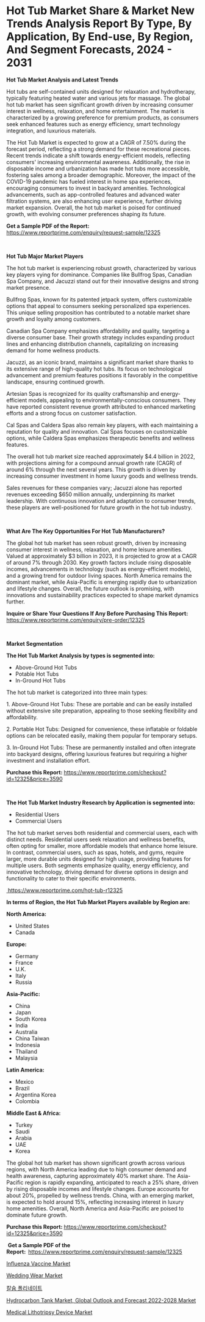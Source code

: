 <p><h1>Hot Tub Market Share & Market New Trends Analysis Report By Type, By Application, By End-use, By Region, And Segment Forecasts, 2024 - 2031</h1></p><p><strong>Hot Tub Market Analysis and Latest Trends</strong></p>
<p><p>Hot tubs are self-contained units designed for relaxation and hydrotherapy, typically featuring heated water and various jets for massage. The global hot tub market has seen significant growth driven by increasing consumer interest in wellness, relaxation, and home entertainment. The market is characterized by a growing preference for premium products, as consumers seek enhanced features such as energy efficiency, smart technology integration, and luxurious materials.</p><p>The Hot Tub Market is expected to grow at a CAGR of 7.50% during the forecast period, reflecting a strong demand for these recreational pieces. Recent trends indicate a shift towards energy-efficient models, reflecting consumers' increasing environmental awareness. Additionally, the rise in disposable income and urbanization has made hot tubs more accessible, fostering sales among a broader demographic. Moreover, the impact of the COVID-19 pandemic has fueled interest in home spa experiences, encouraging consumers to invest in backyard amenities. Technological advancements, such as app-controlled features and advanced water filtration systems, are also enhancing user experience, further driving market expansion. Overall, the hot tub market is poised for continued growth, with evolving consumer preferences shaping its future.</p></p>
<p><strong>Get a Sample PDF of the Report:&nbsp;</strong> <a href="https://www.reportprime.com/enquiry/request-sample/12325">https://www.reportprime.com/enquiry/request-sample/12325</a></p>
<p>&nbsp;</p>
<p><strong>Hot Tub Major Market Players</strong></p>
<p><p>The hot tub market is experiencing robust growth, characterized by various key players vying for dominance. Companies like Bullfrog Spas, Canadian Spa Company, and Jacuzzi stand out for their innovative designs and strong market presence. </p><p>Bullfrog Spas, known for its patented jetpack system, offers customizable options that appeal to consumers seeking personalized spa experiences. This unique selling proposition has contributed to a notable market share growth and loyalty among customers. </p><p>Canadian Spa Company emphasizes affordability and quality, targeting a diverse consumer base. Their growth strategy includes expanding product lines and enhancing distribution channels, capitalizing on increasing demand for home wellness products.</p><p>Jacuzzi, as an iconic brand, maintains a significant market share thanks to its extensive range of high-quality hot tubs. Its focus on technological advancement and premium features positions it favorably in the competitive landscape, ensuring continued growth.</p><p>Artesian Spas is recognized for its quality craftsmanship and energy-efficient models, appealing to environmentally-conscious consumers. They have reported consistent revenue growth attributed to enhanced marketing efforts and a strong focus on customer satisfaction.</p><p>Cal Spas and Caldera Spas also remain key players, with each maintaining a reputation for quality and innovation. Cal Spas focuses on customizable options, while Caldera Spas emphasizes therapeutic benefits and wellness features.</p><p>The overall hot tub market size reached approximately $4.4 billion in 2022, with projections aiming for a compound annual growth rate (CAGR) of around 6% through the next several years. This growth is driven by increasing consumer investment in home luxury goods and wellness trends.</p><p>Sales revenues for these companies vary; Jacuzzi alone has reported revenues exceeding $650 million annually, underpinning its market leadership. With continuous innovation and adaptation to consumer trends, these players are well-positioned for future growth in the hot tub industry.</p></p>
<p>&nbsp;</p>
<p><strong>What Are The Key Opportunities For Hot Tub Manufacturers?</strong></p>
<p><p>The global hot tub market has seen robust growth, driven by increasing consumer interest in wellness, relaxation, and home leisure amenities. Valued at approximately $3 billion in 2023, it is projected to grow at a CAGR of around 7% through 2030. Key growth factors include rising disposable incomes, advancements in technology (such as energy-efficient models), and a growing trend for outdoor living spaces. North America remains the dominant market, while Asia-Pacific is emerging rapidly due to urbanization and lifestyle changes. Overall, the future outlook is promising, with innovations and sustainability practices expected to shape market dynamics further.</p></p>
<p><strong>Inquire or Share Your Questions If Any Before Purchasing This Report:</strong> <a href="https://www.reportprime.com/enquiry/pre-order/12325">https://www.reportprime.com/enquiry/pre-order/12325</a></p>
<p>&nbsp;</p>
<p><strong>Market Segmentation</strong></p>
<p><strong>The Hot Tub Market Analysis by types is segmented into:</strong></p>
<p><ul><li>Above-Ground Hot Tubs</li><li>Potable Hot Tubs</li><li>In-Ground Hot Tubs</li></ul></p>
<p><p>The hot tub market is categorized into three main types: </p><p>1. Above-Ground Hot Tubs: These are portable and can be easily installed without extensive site preparation, appealing to those seeking flexibility and affordability.</p><p>2. Portable Hot Tubs: Designed for convenience, these inflatable or foldable options can be relocated easily, making them popular for temporary setups.</p><p>3. In-Ground Hot Tubs: These are permanently installed and often integrate into backyard designs, offering luxurious features but requiring a higher investment and installation effort.</p></p>
<p><strong>Purchase this Report:&nbsp;</strong><a href="https://www.reportprime.com/checkout?id=12325&price=3590">https://www.reportprime.com/checkout?id=12325&price=3590</a></p>
<p>&nbsp;</p>
<p><strong>The Hot Tub Market Industry Research by Application is segmented into:</strong></p>
<p><ul><li>Residential Users</li><li>Commercial Users</li></ul></p>
<p><p>The hot tub market serves both residential and commercial users, each with distinct needs. Residential users seek relaxation and wellness benefits, often opting for smaller, more affordable models that enhance home leisure. In contrast, commercial users, such as spas, hotels, and gyms, require larger, more durable units designed for high usage, providing features for multiple users. Both segments emphasize quality, energy efficiency, and innovative technology, driving demand for diverse options in design and functionality to cater to their specific environments.</p></p>
<p><a href="https://www.reportprime.com/hot-tub-r12325">&nbsp;https://www.reportprime.com/hot-tub-r12325</a></p>
<p><strong>In terms of Region, the Hot Tub Market Players available by Region are:</strong></p>
<p>
    <p> <strong> North America: </strong>
        <ul>
            <li>United States</li>
            <li>Canada</li>
        </ul>
        </p> 
    <p> <strong> Europe: </strong>
        <ul>
            <li>Germany</li>
            <li>France</li>
            <li>U.K.</li>
            <li>Italy</li>
            <li>Russia</li>
        </ul>
        </p> 
    <p> <strong> Asia-Pacific: </strong>
        <ul>
            <li>China</li>
            <li>Japan</li>
            <li>South Korea</li>
            <li>India</li>
            <li>Australia</li>
            <li>China Taiwan</li>
            <li>Indonesia</li>
            <li>Thailand</li>
            <li>Malaysia</li>
        </ul>
        </p> 
    <p> <strong> Latin America: </strong>
        <ul>
            <li>Mexico</li>
            <li>Brazil</li>
            <li>Argentina Korea</li>
            <li>Colombia</li>
        </ul>
        </p> 
    <p> <strong> Middle East & Africa: </strong>
        <ul>
            <li>Turkey</li>
            <li>Saudi</li>
            <li>Arabia</li>
            <li>UAE</li>
            <li>Korea</li>
        </ul>
    </p>
    </p>
<p><p>The global hot tub market has shown significant growth across various regions, with North America leading due to high consumer demand and health awareness, capturing approximately 40% market share. The Asia-Pacific region is rapidly expanding, anticipated to reach a 25% share, driven by rising disposable incomes and lifestyle changes. Europe accounts for about 20%, propelled by wellness trends. China, with an emerging market, is expected to hold around 15%, reflecting increasing interest in luxury home amenities. Overall, North America and Asia-Pacific are poised to dominate future growth.</p></p>
<p><strong>Purchase this Report: </strong><a href="https://www.reportprime.com/checkout?id=12325&price=3590">https://www.reportprime.com/checkout?id=12325&price=3590</a></p>
<p>&nbsp;<strong>Get a Sample PDF of the Report:&nbsp;&nbsp;</strong><a href="https://www.reportprime.com/enquiry/request-sample/12325">https://www.reportprime.com/enquiry/request-sample/12325</a></p>
<p><strong></strong></p>
<p><p><a href="https://medium.com/@hskdk2672/how-will-the-influenza-vaccine-market-evolve-market-growth-analysis-for-the-year-2024-2031-b61a32571072">Influenza Vaccine Market</a></p><p><a href="https://github.com/rahu1506/Market-Research-Report-List-5/blob/main/wedding-wear-market.md">Wedding Wear Market</a></p><p><a href="https://medium.com/@marielesch2023/%EC%B9%BC%EC%8A%98-%ED%8F%B4%EB%A6%AC%EB%84%A4%EC%9D%B4%ED%8A%B8-%EC%8B%9C%EC%9E%A5-%EC%9D%B8%EC%82%AC%EC%9D%B4%ED%8A%B8-%EC%A0%9C%ED%92%88-%EC%9C%A0%ED%98%95-%EC%9D%91%EC%9A%A9-%ED%8A%B8%EB%A0%8C%EB%93%9C-%EB%B0%8F-2024%EB%85%84%EB%B6%80%ED%84%B0-2031%EB%85%84%EA%B9%8C%EC%A7%80%EC%9D%98-%EC%A7%80%EC%97%AD-%EB%B6%84%EC%84%9D-f733a2164526">칼슘 폴리네이트</a></p><p><a href="https://www.linkedin.com/pulse/global-market-pulse-trends-growth-analysis-hydrocarbon-tank-lfpbf?trackingId=y00EsnHVSOq5RGse%2FVQNcQ%3D%3D">Hydrocarbon Tank Market, Global Outlook and Forecast 2022-2028 Market</a></p><p><a href="https://issuu.com/reportprime-2/docs/medical-lithotripsy-device-market-s_4f7b8eaad498bf">Medical Lithotripsy Device Market</a></p></p>
